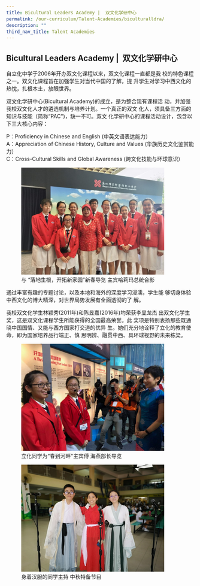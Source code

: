 ```yaml
---
title: Bicultural Leaders Academy |  双文化学研中心
permalink: /our-curriculum/Talent-Academies/biculturalldra/
description: ""
third_nav_title: Talent Academies
---
```

## Bicultural Leaders Academy |  双文化学研中心

自立化中学于2006年开办双文化课程以来，双文化课程一直都是我 校的特色课程之一。双文化课程旨在加强学生对当代中国的了解，提 升学生对学习中西文化的热忱，扎根本土，放眼世界。  
  
双文化学研中心(Bicultural Academy)的成立，是为整合现有课程活 动，并加强我校双文化人才的遴选机制与培养计划。一个真正的双文 化人，须具备三方面的知识与技能（简称“PAC")，缺一不可。双文 化学研中心的课程活动设计，包含以下三大核心内容：  
  
P：Proficiency in Chinese and English (中英文语表达能力）  
A：Appreciation of Chinese History, Culture and Values (华族历史文化鉴赏能力）  
C：Cross-Cultural Skills and Global Awareness (跨文化技能与环球意识）

<figure>
<img src="/images/bicultural4.jpg" style="width:90%">
<figcaption>与 “落地生根，开拓新家园”新春导览 主宾哈莉玛总统合影
 </figcaption>
</figure>

通过丰富有趣的专题讨论，以及本地和海外的深度学习浸濡，学生能 够切身体验中西文化的博大精深，对世界局势发展有全面透彻的了 解。  
  
我校双文化学生林颖秀(2011年)和陈昱嘉(2016年)均荣获李显龙杰 出双文化学生奖，这是双文化课程学生所能获得的全国最高荣誉。此 奖项是特别表扬那些既通晓中国国情、又能与西方国家打交道的优异 生。她们充分地诠释了立化的教育使命，即为国家培养品行端正、慎 思明辨、融贯中西、具环球视野的未来栋梁。

<figure>
<img src="/images/bicultural1.jpeg" style="width:90%">
<figcaption>立化同学为“春到河畔"主宾傅 海燕部长导览
 </figcaption>
</figure>

<figure>
<img src="/images/bicultural2.jpg" style="width:90%">
<figcaption>身着汉服的同学主持 中秋特备节目
 </figcaption>
</figure>